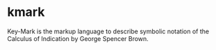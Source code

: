 # kmark
Key-Mark is the markup language to describe symbolic notation of the Calculus of Indication by George Spencer Brown.
